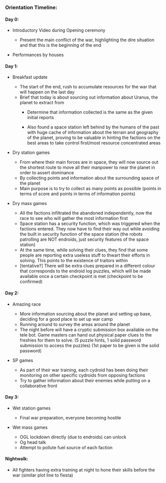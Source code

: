 ### Orientation Timeline:

#### Day 0:

* Introductory Video during Opening ceremony
  * Present the main conflict of the war, highlighting the dire situation and that this is the beginning of the end
  
* Performances by houses

#### Day 1:

* Breakfast update
  * The start of the end, rush to accumulate resources for the war that will happen on the last day
  * Brief that today is about sourcing out information about Uranus, the planet to extract from
      * Determine that information collected is the same as the given initial reports

      * Also found a space station left behind by the humans of the past with huge cache of information about the terrain and geography of the planet, proving to be valuable in hinting the factions on the best areas to take control first/most resource concentrated areas

* Dry station games
  * From where their main forces are in space, they will now source out the shortest route to move all their manpower to near the planet in order to assert dominance
  * By collecting points and information about the surrounding space of the planet
  * Main purpose is to try to collect as many points as possible (points in terms of score and points in terms of information points)

* Dry mass games
  * All the factions infiltrated the abandoned independently, now the race to see who will gather the most information first
  * Space station has a security function, which was triggered when the factions entered. They now have to find their way out while avoiding the built in security function of the space station (the robots patrolling are NOT endroids, just security features of the space station)
  * At the same time, while solving their clues, they find that some people are reporting extra useless stuff to thwart their efforts in solving. This points to the existence of traitors within
  * [tentative?] There will be extra clues prepared in a different colour that corresponds to the endroid log puzzles, which will be made available once a certain checkpoint is met (checkpoint to be confirmed)

#### Day 2:
* Amazing race
  * More information sourcing about the planet and setting up base, deciding for a good place to set up war camp
  * Running around to survey the areas around the planet
  * The night before will have a cryptic submission box available on the tele bot. Game masters can hand out physical paper clues to the freshies for them to solve. (5 puzzle hints, 1 solid password submission to access the puzzles) (1st paper to be given is the solid password)

* SP games
  * As part of their war training, each cydroid has been doing their monitoring on other specific cydroids from opposing factions
  * Try to gather information about their enemies while putting on a collaborative front
  
#### Day 3:
* Wet station games
  * Final war preparation, everyone becoming hostile

* Wet mass games
  * OGL lockdown directly (due to endroids) can unlock
  * Og head talk
  * Attempt to pollute fuel source of each faction
 
 
#### Nightwalk:
  * All fighters having extra training at night to hone their skills before the war (similar plot line to fiesta)
